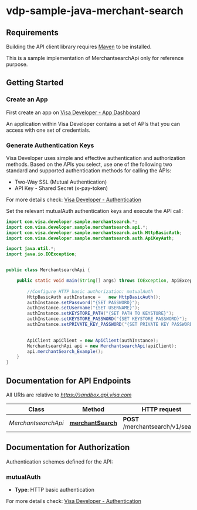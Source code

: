 # vdp-sample-java-merchant-search

## Requirements

Building the API client library requires [Maven](https://maven.apache.org/) to be installed.


This is a sample implementation of MerchantsearchApi only for reference purpose.

## Getting Started

### Create an App
First  create an app on [Visa Developer - App Dashboard](https://developer.visa.com/portal/#console)

An application within Visa Developer contains a set of APIs that you can access with one set of credentials.

### Generate Authentication Keys
Visa Developer uses simple and effective authentication and authorization methods.
Based on the APIs you select, use one of the following two standard and supported authentication methods for calling the APIs:

- Two-Way SSL (Mutual Authentication)
- API Key - Shared Secret (x-pay-token)

For more details check: [Visa Developer - Authentication](https://developer.visa.com/guides/vdpguide#two_way_ssl)


Set the relevant mutualAuth authentication keys and execute the API call:


```java
import com.visa.developer.sample.merchantsearch.*;
import com.visa.developer.sample.merchantsearch.api.*;
import com.visa.developer.sample.merchantsearch.auth.HttpBasicAuth;
import com.visa.developer.sample.merchantsearch.auth.ApiKeyAuth;

import java.util.*;
import java.io.IOException;


public class MerchantsearchApi {

    public static void main(String[] args) throws IOException, ApiException {
    
        //Configure HTTP basic authorization: mutualAuth
        HttpBasicAuth authInstance =   new HttpBasicAuth();
        authInstance.setPassword("{SET PASSWORD}");
        authInstance.setUsername("{SET USERNAME}");
        authInstance.setKEYSTORE_PATH("{SET PATH TO KEYSTORE}");
        authInstance.setKEYSTORE_PASSWORD("{SET KEYSTORE PASSWORD}");
        authInstance.setPRIVATE_KEY_PASSWORD("{SET PRIVATE KEY PASSWORD}");
    

        ApiClient apiClient = new ApiClient(authInstance);
        MerchantsearchApi api = new MerchantsearchApi(apiClient);
        api.merchantSearch_Example();
    }
}

```

## Documentation for API Endpoints

All URIs are relative to *https://sandbox.api.visa.com*

Class | Method | HTTP request | Description
------------ | ------------- | ------------- | -------------
*MerchantsearchApi* | [**merchantSearch**](docs/MerchantsearchApi.md#merchantSearch) | **POST** /merchantsearch/v1/search | Merchant Search


## Documentation for Authorization

Authentication schemes defined for the API:
### mutualAuth

- **Type**: HTTP basic authentication

For more details check: [Visa Developer - Authentication](https://developer.visa.com/guides/vdpguide#two_way_ssl)

